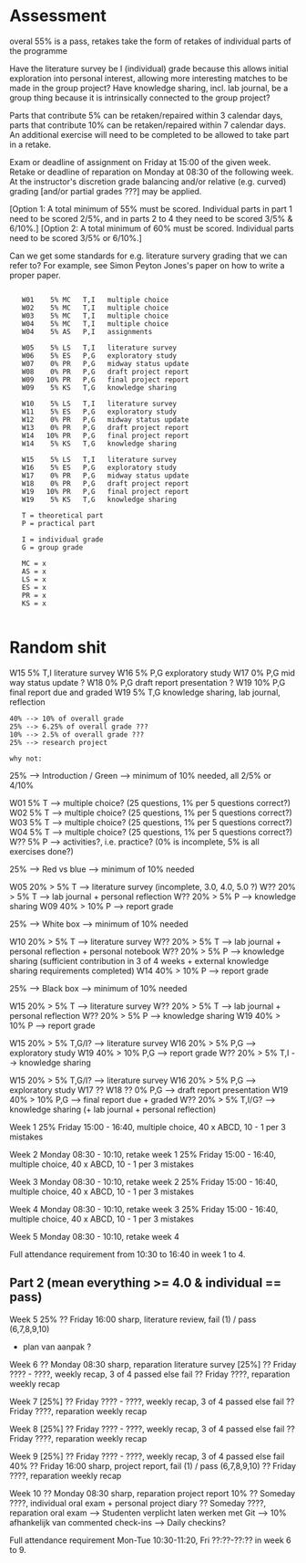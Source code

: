 # Assessment

overal 55% is a pass, retakes take the form of retakes of individual parts of the programme

Have the literature survey be I (individual) grade because this allows initial exploration into personal interest, allowing more interesting matches to be made in the group project? Have knowledge sharing, incl. lab journal, be a group thing because it is intrinsically connected to the group project?

Parts that contribute 5% can be retaken/repaired within 3 calendar days, parts that contribute 10% can be retaken/repaired within 7 calendar days. An additional exercise will need to be completed to be allowed to take part in a retake.

Exam or deadline of assignment on Friday at 15:00 of the given week. Retake or deadline of reparation on Monday at 08:30 of the following week. At the instructor's discretion grade balancing and/or relative (e.g. curved) grading [and/or partial grades ???] may be applied.

[Option 1: A total minimum of 55% must be scored. Individual parts in part 1 need to be scored 2/5%, and in parts 2 to 4 they need to be scored 3/5% & 6/10%.] [Option 2: A total minimum of 60% must be scored. Individual parts need to be scored 3/5% or 6/10%.]

Can we get some standards for e.g. literature survery grading that we can refer to? For example, see Simon Peyton Jones's paper on how to write a proper paper.

```

   W01    5% MC   T,I   multiple choice
   W02    5% MC   T,I   multiple choice
   W03    5% MC   T,I   multiple choice
   W04    5% MC   T,I   multiple choice
   W04    5% AS   P,I   assignments

   W05    5% LS   T,I   literature survey
   W06    5% ES   P,G   exploratory study
   W07    0% PR   P,G   midway status update
   W08    0% PR   P,G   draft project report
   W09   10% PR   P,G   final project report
   W09    5% KS   T,G   knowledge sharing

   W10    5% LS   T,I   literature survey
   W11    5% ES   P,G   exploratory study
   W12    0% PR   P,G   midway status update
   W13    0% PR   P,G   draft project report
   W14   10% PR   P,G   final project report
   W14    5% KS   T,G   knowledge sharing

   W15    5% LS   T,I   literature survey
   W16    5% ES   P,G   exploratory study
   W17    0% PR   P,G   midway status update
   W18    0% PR   P,G   draft project report
   W19   10% PR   P,G   final project report
   W19    5% KS   T,G   knowledge sharing

   T = theoretical part
   P = practical part
   
   I = individual grade
   G = group grade
   
   MC = x
   AS = x
   LS = x
   ES = x
   PR = x
   KS = x


```

# Random shit

W15    5%   T,I   literature survey
W16    5%   P,G   exploratory study
W17    0%   P,G   mid way status update ?
W18    0%   P,G   draft report presentation ?
W19   10%   P,G   final report due and graded
W19    5%   T,G   knowledge sharing, lab journal, reflection

    40% --> 10% of overall grade
    25% --> 6.25% of overall grade ???
    10% --> 2.5% of overall grade ???
    25% --> research project

    why not:





25% --> Introduction / Green --> minimum of 10% needed, all 2/5% or 4/10%

W01 5% T --> multiple choice? (25 questions, 1% per 5 questions correct?)
W02 5% T --> multiple choice? (25 questions, 1% per 5 questions correct?)
W03 5% T --> multiple choice? (25 questions, 1% per 5 questions correct?)
W04 5% T --> multiple choice? (25 questions, 1% per 5 questions correct?)
W?? 5% P --> activities?, i.e. practice? (0% is incomplete, 5% is all exercises done?)

25% --> Red vs blue --> minimum of 10% needed

W05 20% > 5%  T --> literature survey (incomplete, 3.0, 4.0, 5.0 ?)
W?? 20% > 5%  T --> lab journal + personal reflection
W?? 20% > 5%  P --> knowledge sharing
W09 40% > 10% P --> report grade

25% --> White box --> minimum of 10% needed

W10 20% > 5%  T --> literature survey
W?? 20% > 5%  T --> lab journal + personal reflection + personal notebook
W?? 20% > 5%  P --> knowledge sharing (sufficient contribution in 3 of 4 weeks + external knowledge sharing requirements completed)
W14 40% > 10% P --> report grade

25% --> Black box --> minimum of 10% needed

W15 20% > 5%  T --> literature survey
W?? 20% > 5%  T --> lab journal + personal reflection
W?? 20% > 5%  P --> knowledge sharing
W19 40% > 10% P --> report grade

W15 20% > 5%  T,G/I? --> literature survey
W16 20% > 5%  P,G --> exploratory study
W19 40% > 10% P,G --> report grade
W?? 20% > 5%  T,I --> knowledge sharing

W15 20% > 5%  T,G/I? --> literature survey
W16 20% > 5%  P,G --> exploratory study
W17 ??
W18 ??    0%  P,G --> draft report presentation
W19 40% > 10% P,G --> final report due + graded
W?? 20% > 5%  T,I/G? --> knowledge sharing (+ lab journal + personal reflection)

Week 1
25% Friday 15:00 - 16:40, multiple choice, 40 x ABCD, 10 - 1 per 3 mistakes

Week 2
Monday 08:30 - 10:10, retake week 1
25% Friday 15:00 - 16:40, multiple choice, 40 x ABCD, 10 - 1 per 3 mistakes

Week 3
Monday 08:30 - 10:10, retake week 2
25% Friday 15:00 - 16:40, multiple choice, 40 x ABCD, 10 - 1 per 3 mistakes

Week 4
Monday 08:30 - 10:10, retake week 3
25% Friday 15:00 - 16:40, multiple choice, 40 x ABCD, 10 - 1 per 3 mistakes

Week 5
Monday 08:30 - 10:10, retake week 4

Full attendance requirement from 10:30 to 16:40 in week 1 to 4.

## Part 2 (mean everything >= 4.0 & individual == pass)

Week 5
25% ?? Friday 16:00 sharp, literature review, fail (1) / pass (6,7,8,9,10)
+ plan van aanpak ?

Week 6
?? Monday 08:30 sharp, reparation literature survey
[25%] ?? Friday ???? - ????, weekly recap, 3 of 4 passed else fail
?? Friday ????, reparation weekly recap

Week 7
[25%] ?? Friday ???? - ????, weekly recap, 3 of 4 passed else fail
?? Friday ????, reparation weekly recap

Week 8
[25%] ?? Friday ???? - ????, weekly recap, 3 of 4 passed else fail
?? Friday ????, reparation weekly recap

Week 9
[25%] ?? Friday ???? - ????, weekly recap, 3 of 4 passed else fail
40% ?? Friday 16:00 sharp, project report, fail (1) / pass (6,7,8,9,10)
?? Friday ????, reparation weekly recap

Week 10
?? Monday 08:30 sharp, reparation project report
10% ?? Someday ????, individual oral exam + personal project diary
?? Someday ????, reparation oral exam
--> Studenten verplicht laten werken met Git
--> 10% afhankelijk van commented check-ins
--> Daily checkins?

Full attendance requirement Mon-Tue 10:30-11:20, Fri ??:??-??:?? in week 6 to 9.
